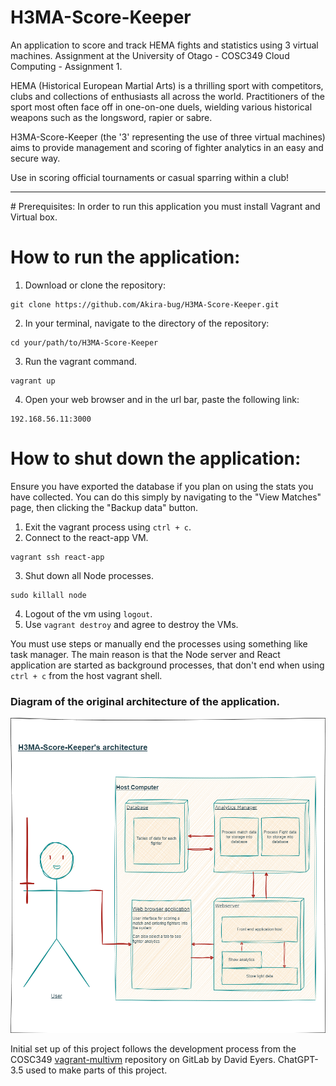 # H3MA-Score-Keeper
An application to score and track HEMA fights and statistics using 3 virtual machines.
Assignment at the University of Otago - COSC349 Cloud Computing - Assignment 1.

HEMA (Historical European Martial Arts) is a thrilling sport with competitors, clubs and collections of enthusiasts all across the world. Practitioners of the sport most often face off in one-on-one duels, wielding various historical weapons such as the longsword, rapier or sabre. 

H3MA-Score-Keeper (the '3' representing the use of three virtual machines) aims to provide management and scoring of fighter analytics in an easy and secure way. 

Use in scoring official tournaments or casual sparring within a club!

<hr>
# Prerequisites:
In order to run this application you must install Vagrant and Virtual box.

# How to run the application:
1. Download or clone the repository:
```
git clone https://github.com/Akira-bug/H3MA-Score-Keeper.git
```

2. In your terminal, navigate to the directory of the repository:
```
cd your/path/to/H3MA-Score-Keeper
```

3. Run the vagrant command.
```
vagrant up
```

4. Open your web browser and in the url bar, paste the following link:
```
192.168.56.11:3000
```

# How to shut down the application:
Ensure you have exported the database if you plan on using the stats you have collected.
You can do this simply by navigating to the "View Matches" page, then clicking the "Backup data" button.
1. Exit the vagrant process using `ctrl + c`.  
2. Connect to the react-app VM.
```
vagrant ssh react-app
```
3. Shut down all Node processes.
```
sudo killall node
```
4. Logout of the vm using `logout`.
5. Use `vagrant destroy` and agree to destroy the VMs.

You must use steps or manually end the processes using something like task manager.
The main reason is that the Node server and React application are started as background processes, that don't end when using `ctrl + c` from the host vagrant shell.

### Diagram of the original architecture of the application.

![alt text](assets/H3MA-Score-Keeper.drawio.png)

Initial set up of this project follows the development process from the COSC349 [vagrant-multivm](https://altitude.otago.ac.nz/cosc349/vagrant-multivm) repository on GitLab by David Eyers.
ChatGPT-3.5 used to make parts of this project.
